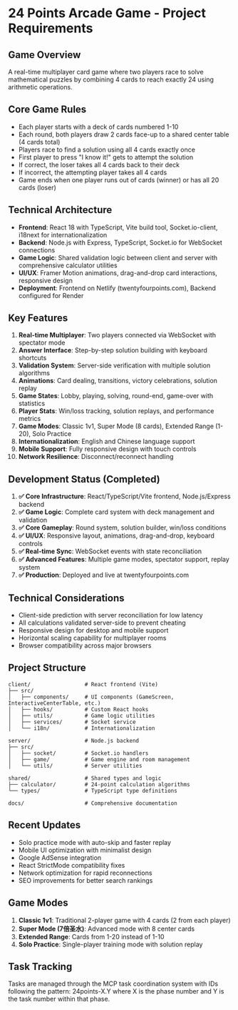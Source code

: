 # 24 Points Arcade Game - Project Requirements

## Game Overview
A real-time multiplayer card game where two players race to solve mathematical puzzles by combining 4 cards to reach exactly 24 using arithmetic operations.

## Core Game Rules
- Each player starts with a deck of cards numbered 1-10
- Each round, both players draw 2 cards face-up to a shared center table (4 cards total)
- Players race to find a solution using all 4 cards exactly once
- First player to press "I know it!" gets to attempt the solution
- If correct, the loser takes all 4 cards back to their deck
- If incorrect, the attempting player takes all 4 cards
- Game ends when one player runs out of cards (winner) or has all 20 cards (loser)

## Technical Architecture
- **Frontend**: React 18 with TypeScript, Vite build tool, Socket.io-client, i18next for internationalization
- **Backend**: Node.js with Express, TypeScript, Socket.io for WebSocket connections
- **Game Logic**: Shared validation logic between client and server with comprehensive calculator utilities
- **UI/UX**: Framer Motion animations, drag-and-drop card interactions, responsive design
- **Deployment**: Frontend on Netlify (twentyfourpoints.com), Backend configured for Render

## Key Features
1. **Real-time Multiplayer**: Two players connected via WebSocket with spectator mode
2. **Answer Interface**: Step-by-step solution building with keyboard shortcuts
3. **Validation System**: Server-side verification with multiple solution algorithms
4. **Animations**: Card dealing, transitions, victory celebrations, solution replay
5. **Game States**: Lobby, playing, solving, round-end, game-over with statistics
6. **Player Stats**: Win/loss tracking, solution replays, and performance metrics
7. **Game Modes**: Classic 1v1, Super Mode (8 cards), Extended Range (1-20), Solo Practice
8. **Internationalization**: English and Chinese language support
9. **Mobile Support**: Fully responsive design with touch controls
10. **Network Resilience**: Disconnect/reconnect handling

## Development Status (Completed)
1. **✅ Core Infrastructure**: React/TypeScript/Vite frontend, Node.js/Express backend
2. **✅ Game Logic**: Complete card system with deck management and validation
3. **✅ Core Gameplay**: Round system, solution builder, win/loss conditions
4. **✅ UI/UX**: Responsive layout, animations, drag-and-drop, keyboard controls
5. **✅ Real-time Sync**: WebSocket events with state reconciliation
6. **✅ Advanced Features**: Multiple game modes, spectator support, replay system
7. **✅ Production**: Deployed and live at twentyfourpoints.com

## Technical Considerations
- Client-side prediction with server reconciliation for low latency
- All calculations validated server-side to prevent cheating
- Responsive design for desktop and mobile support
- Horizontal scaling capability for multiplayer rooms
- Browser compatibility across major browsers

## Project Structure
```
client/                 # React frontend (Vite)
├── src/
│   ├── components/     # UI components (GameScreen, InteractiveCenterTable, etc.)
│   ├── hooks/          # Custom React hooks
│   ├── utils/          # Game logic utilities
│   ├── services/       # Socket service
│   └── i18n/           # Internationalization

server/                 # Node.js backend
├── src/
│   ├── socket/         # Socket.io handlers
│   ├── game/           # Game engine and room management
│   └── utils/          # Server utilities

shared/                 # Shared types and logic
├── calculator/         # 24-point calculation algorithms
└── types/              # TypeScript type definitions

docs/                   # Comprehensive documentation
```

## Recent Updates
- Solo practice mode with auto-skip and faster replay
- Mobile UI optimization with minimalist design
- Google AdSense integration
- React StrictMode compatibility fixes
- Network optimization for rapid reconnections
- SEO improvements for better search rankings

## Game Modes
1. **Classic 1v1**: Traditional 2-player game with 4 cards (2 from each player)
2. **Super Mode (7倍圣水)**: Advanced mode with 8 center cards
3. **Extended Range**: Cards from 1-20 instead of 1-10
4. **Solo Practice**: Single-player training mode with solution replay

## Task Tracking
Tasks are managed through the MCP task coordination system with IDs following the pattern: 24points-X.Y where X is the phase number and Y is the task number within that phase.